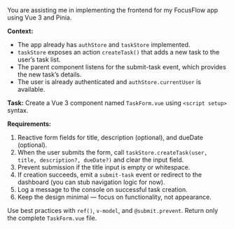 

You are assisting me in implementing the frontend for my FocusFlow app using Vue 3 and Pinia.

**Context:**

* The app already has `authStore` and `taskStore` implemented.
* `taskStore` exposes an action `createTask()` that adds a new task to the user’s task list.
* The parent component listens for the submit-task event, which provides the new task’s details.
* The user is already authenticated and `authStore.currentUser` is available.


**Task:**
Create a Vue 3 component named `TaskForm.vue` using `<script setup>` syntax.

**Requirements:**
1. Reactive form fields for title, description (optional), and dueDate (optional).
2. When the user submits the form, call `taskStore.createTask(user, title, description?, dueDate?)` and clear the input field.
3. Prevent submission if the title input is empty or whitespace.
4. If creation succeeds, emit a `submit-task` event or redirect to the dashboard (you can stub navigation logic for now).
5. Log a message to the console on successful task creation.
6. Keep the design minimal — focus on functionality, not appearance.


Use best practices with `ref()`, `v-model`, and `@submit.prevent`.
Return only the complete `TaskForm.vue` file.
